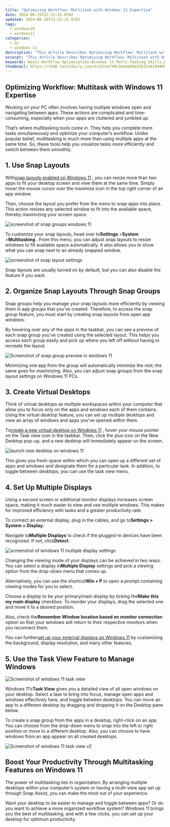 ```yaml
---
title: "Optimizing Workflow: Multitask with Windows 11 Expertise"
date: 2024-06-25T12:22:22.076Z
updated: 2024-06-26T12:22:22.076Z
tags:
  - windows10
  - windows11
categories:
  - os
  - windows 11
description: "This Article Describes Optimizing Workflow: Multitask with Windows 11 Expertise"
excerpt: "This Article Describes Optimizing Workflow: Multitask with Windows 11 Expertise"
keywords: Win11 Workflow Optimization,Windows 11 Multi-Tasking Skills,Enhancing Productivity in Win11,Mastery of Windows 11 Tasks,Efficient Workflow with Windows,Streamlining Windows 11 Use,Proficient Win11 Management
thumbnail: https://thmb.techidaily.com/4c1b7ae799c3eb4ebbe55615e8284400f0c118d4f2fc06cbee13880f73f171b3.jpg
---
```


## Optimizing Workflow: Multitask with Windows 11 Expertise

 Working on your PC often involves having multiple windows open and navigating between apps. These actions are complicated and time-consuming, especially when your apps are cluttered and jumbled up.

 That’s where multitasking tools come in. They help you complete more tasks simultaneously and optimize your computer’s workflow. Unlike popular belief, multitasking is much more than using multiple apps at the same time. So, these tools help you visualize tasks more efficiently and switch between them smoothly.

## 1\. Use Snap Layouts

 With[snap layouts enabled on Windows 11](https://www.makeuseof.com/windows-11-snap-layouts-enable-disable/) , you can resize more than two apps to fit your desktop screen and view them at the same time. Simply hover the mouse cursor over the maximize icon in the top right corner of an app window.

 Then, choose the layout you prefer from the menu to snap apps into place. This action resizes any selected window to fit into the available space, thereby maximizing your screen space.

![screenshot of snap groups windows 11](https://static1.makeuseofimages.com/wordpress/wp-content/uploads/2023/03/screenshot-of-snao-grups-windows-11.jpg)

 To customize your snap layouts, head over to**Settings** \>**System** \>**Multitasking** . From this menu, you can adjust snap layouts to resize windows to fill available space automatically. It also allows you to show what you can snap next to an already snapped window.

![screenshot of snap layout settings](https://static1.makeuseofimages.com/wordpress/wp-content/uploads/2023/03/screenshot-snap-layout-settings.jpg)

 Snap layouts are usually turned on by default, but you can also disable the feature if you want.

## 2\. Organize Snap Layouts Through Snap Groups

 Snap groups help you manage your snap layouts more efficiently by viewing them in app groups that you’ve created. Therefore, to access the snap group feature, you must start by creating snap layouts from open app windows.

 By hovering over any of the apps in the taskbar, you can see a preview of each snap group you’ve created using the selected layout. This helps you access each group easily and pick up where you left off without having to recreate the layout.

![Screenshot of snap group preview in windows 11](https://static1.makeuseofimages.com/wordpress/wp-content/uploads/2023/03/screens-hot-snap-groups-windows-11.jpg)

 Minimizing one app from the group will automatically minimize the rest; the same goes for maximizing. Also, you can adjust snap groups from the snap layout settings on Windows 11 PCs.

## 3\. Create Virtual Desktops

 Think of virtual desktops as multiple workspaces within your computer that allow you to focus only on the apps and windows each of them contains. Using the virtual desktop feature, you can set up multiple desktops and view an array of windows and apps you’ve opened within them.

 To[create a new virtual desktop on Windows 11](https://www.makeuseof.com/how-to-create-virtual-desktops-in-windows-11/) , hover your mouse pointer on the Task view icon in the taskbar. Then, click the plus icon on the New Desktop pop-up, and a new desktop will immediately appear on the screen.

![launch new desktop on windows 11](https://static1.makeuseofimages.com/wordpress/wp-content/uploads/2023/03/launc-new-desktop-settings-windows-11.jpg)

 This gives you fresh space within which you can open up a different set of apps and windows and designate them for a particular task. In addition, to toggle between desktops, you can use the task view menu.

## 4\. Set Up Multiple Displays

 Using a second screen or additional monitor displays increases screen space, making it much easier to view and use multiple windows. This makes for improved efficiency with tasks and a greater productivity rate.

 To connect an external display, plug in the cables, and go to**Settings > System > Display.**

 Navigate to**Multiple Displays** to check if the plugged-in devices have been recognized. If not, click**Detect** .

![screenshot of windows 11 multiple display settings](https://static1.makeuseofimages.com/wordpress/wp-content/uploads/2023/03/screenshot-windows-11-multiple-display-settings.jpg)

 Changing the viewing mode of your displays can be achieved in two ways. You can select a display in**Multiple Display** settings and pick a viewing option from the drop-down menu that comes up.

 Alternatively, you can use the shortcut**Win + P** to open a prompt containing viewing modes for you to select.

 Choose a display to be your primary/main display by ticking the**Make this my main display** checkbox. To reorder your displays, drag the selected one and move it to a desired position.

 Also, check the**Remember Window location based on monitor connection** option so that your windows will return to their respective monitors when you reconnect them.

 You can further[set up your external displays on Windows 11](https://www.makeuseof.com/windows-11-multiple-monitor-set-up/) by customizing the background, display resolution, and many other features.

## 5\. Use the Task View Feature to Manage Windows

![Screenshot of windows 11 task view](https://static1.makeuseofimages.com/wordpress/wp-content/uploads/2023/03/screenshot-windows-11-task-view.jpg)

 Windows 11’s**Task View** gives you a detailed view of all open windows on your desktop. Select a task to bring into focus, manage open apps and windows effectively here, and toggle between desktops. You can move an app to a different desktop by dragging and dropping it on the Desktop pane below.

 To create a snap group from the apps in a desktop, right-click on an app. You can choose from the drop-down menu to snap into the left or right position or move to a different desktop. Also, you can choose to have windows from an app appear on all created desktops.

![Screenshot of windows 11 task view v2](https://static1.makeuseofimages.com/wordpress/wp-content/uploads/2023/03/screenshot-windows-11-task-view-2.jpg)

## Boost Your Productivity Through Multitasking Features on Windows 11

 The power of multitasking lies in organization. By arranging multiple desktops within your computer’s system or having a multi-view app set up through Snap Assist, you can make the most out of your experience.

 Want your desktop to be easier to manage and toggle between apps? Or do you want to achieve a more organized workflow system? Windows 11 brings you the best of multitasking, and with a few clicks, you can set up your desktop for optimum productivity.


<ins class="adsbygoogle"
     style="display:block"
     data-ad-format="autorelaxed"
     data-ad-client="ca-pub-7571918770474297"
     data-ad-slot="1223367746"></ins>



<ins class="adsbygoogle"
     style="display:block"
     data-ad-client="ca-pub-7571918770474297"
     data-ad-slot="8358498916"
     data-ad-format="auto"
     data-full-width-responsive="true"></ins>


